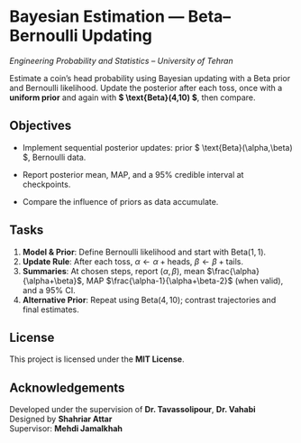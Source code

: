 ﻿
  

# Bayesian Estimation — Beta–Bernoulli Updating

_Engineering Probability and Statistics – University of Tehran_

Estimate a coin’s head probability using Bayesian updating with a Beta prior and Bernoulli likelihood. Update the posterior after each toss, once with a **uniform prior** and again with **$  \text{Beta}(4,10) $**, then compare.
  

## Objectives

- Implement sequential posterior updates: prior $  \text{Beta}(\alpha,\beta) $, Bernoulli data.

- Report posterior mean, MAP, and a 95% credible interval at checkpoints.

- Compare the influence of priors as data accumulate.

  

## Tasks

1. **Model & Prior**: Define Bernoulli likelihood and start with $\mathrm{Beta}(1,1)$.
2. **Update Rule**: After each toss, $\alpha \leftarrow \alpha + \text{heads}$, $\beta \leftarrow \beta + \text{tails}$.
3. **Summaries**: At chosen steps, report $(\alpha,\beta)$, mean $\frac{\alpha}{\alpha+\beta}$, MAP $\frac{\alpha-1}{\alpha+\beta-2}$ (when valid), and a 95% CI.
4. **Alternative Prior**: Repeat using $\mathrm{Beta}(4,10)$; contrast trajectories and final estimates.
  

## License

This project is licensed under the **MIT License**.


## Acknowledgements

Developed under the supervision of **Dr. Tavassolipour**, **Dr. Vahabi**    
Designed by **Shahriar Attar**     
Supervisor: **Mehdi Jamalkhah**
